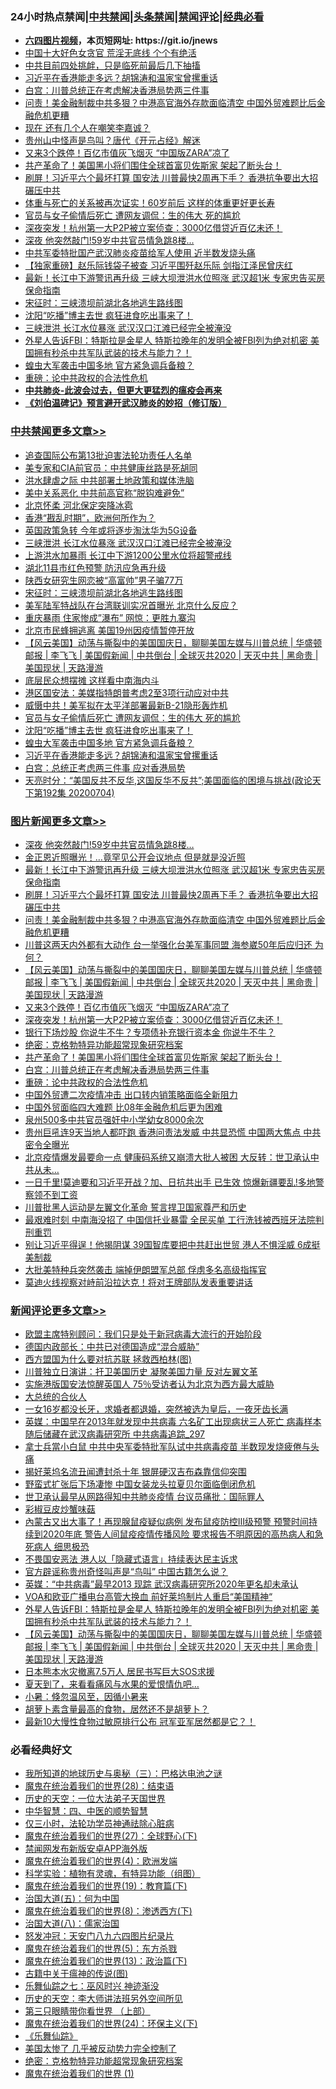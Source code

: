 <div id="tt">
<h3>24小时热点禁闻|<a href="#%E4%B8%AD%E5%85%B1%E7%A6%81%E9%97%BB%E6%9B%B4%E5%A4%9A%E6%96%87%E7%AB%A0">中共禁闻</a>|<a href="#%E5%9B%BE%E7%89%87%E6%96%B0%E9%97%BB%E6%9B%B4%E5%A4%9A%E6%96%87%E7%AB%A0">头条禁闻</a>|<a href="#%E6%96%B0%E9%97%BB%E8%AF%84%E8%AE%BA%E6%9B%B4%E5%A4%9A%E6%96%87%E7%AB%A0">禁闻评论|<a href="#%E5%BF%85%E7%9C%8B%E7%BB%8F%E5%85%B8%E5%A5%BD%E6%96%87">经典必看</a></h3>
<ul>
<li><b><a href="http://d1.bdrive.tk/64.mp4" target="_blank">六四图片视频</a>，本页短网址: https://git.io/jnews</b></li>
<li><a href="https://github.com/fqnews/bnews/blob/master/cnnews/20200705/1355894.md">中国十大好色女贪官 荒淫无底线 个个有绝活</a></li>
<li><a href="https://github.com/fqnews/bnews/blob/master/comments/20200705/783193.md">中共目前四处挑衅，只是临死前最后几下抽搐</a></li>
<li><a href="https://github.com/fqnews/bnews/blob/master/cbnews/20200705/1355976.md">习近平在香港能走多远？胡锦涛和温家宝曾摞重话</a></li>
<li><a href="https://github.com/fqnews/bnews/blob/master/topimagenews/20200705/1355825.md">白宫：川普总统正在考虑解决香港局势两三件事</a></li>
<li><a href="https://github.com/fqnews/bnews/blob/master/topimagenews/20200705/1356105.md">问责！美金融制裁中共多狠？中港高官海外存款面临清空 中国外贸难题比后金融危机更糟</a></li>
<li><a href="https://github.com/fqnews/bnews/blob/master/finance/20200705/1355965.md">现在 还有几个人在嘲笑李嘉诚？</a></li>
<li><a href="https://github.com/fqnews/bnews/blob/master/cbnews/20200705/1355889.md">贵州山中怪声是鸟叫？唐代《开元占经》解迷</a></li>
<li><a href="https://github.com/fqnews/bnews/blob/master/topimagenews/20200705/1355988.md">又来3个跌停！百亿市值灰飞烟灭 “中国版ZARA”凉了</a></li>
<li><a href="https://github.com/fqnews/bnews/blob/master/topimagenews/20200705/1355904.md">共产革命了！美国黑小将们围住全球首富贝佐斯家 架起了断头台！</a></li>
<li><a href="https://github.com/fqnews/bnews/blob/master/topimagenews/20200705/1356147.md">刷屏！习近平六个最坏打算 国安法 川普最快2周再下手？ 香港抗争要出大招碾压中共</a></li>
<li><a href="https://github.com/fqnews/bnews/blob/master/health/20200705/1355852.md">体重与死亡的关系被再次证实！60岁前后 这样的体重更好更长寿</a></li>
<li><a href="https://github.com/fqnews/bnews/blob/master/cbnews/20200705/1356034.md">官员与女子偷情后死亡 遭网友调侃：生的伟大 死的尴尬</a></li>
<li><a href="https://github.com/fqnews/bnews/blob/master/topimagenews/20200705/1355987.md">深夜突发！杭州第一大P2P被立案侦查：3000亿借贷近百亿未还！</a></li>
<li><a href="https://github.com/fqnews/bnews/blob/master/topimagenews/20200705/1356213.md">深夜 他突然敲门!59岁中共官员情急跳8楼...</a></li>
<li><a href="https://github.com/fqnews/bnews/blob/master/cnnews/20200705/1356178.md">中共军委特批国产武汉肺炎疫苗给军人使用 近半数发烧头痛</a></li>
<li><a href="https://github.com/fqnews/bnews/blob/master/comments/20200705/1355968.md">【独家重磅】赵乐际钱袋子被查 习近平围歼赵乐际 剑指江泽民曾庆红</a></li>
<li><a href="https://github.com/fqnews/bnews/blob/master/topimagenews/20200705/1356187.md">最新！长江中下游警讯再升级 三峡大坝泄洪水位照涨 武汉超1米 专家忠告买房保命指南</a></li>
<li><a href="https://github.com/fqnews/bnews/blob/master/cbnews/20200705/783269.md">宋征时：三峡溃坝前湖北各地逃生路线图</a></li>
<li><a href="https://github.com/fqnews/bnews/blob/master/cbnews/20200705/1356033.md">沈阳“吃播”博主去世 疯狂进食吃出事来了！</a></li>
<li><a href="https://github.com/fqnews/bnews/blob/master/cbnews/20200705/1356177.md">三峡泄洪 长江水位暴涨 武汉汉口江滩已经完全被淹没</a></li>
<li><a href="https://github.com/fqnews/bnews/blob/master/comments/20200705/1356057.md">外星人告诉FBI：特斯拉是金星人 特斯拉晚年的发明全被FBI列为绝对机密 美国拥有秒杀中共军队武装的技术与能力？！</a></li>
<li><a href="https://github.com/fqnews/bnews/blob/master/cbnews/20200705/1355989.md">蝗虫大军袭击中国多地 官方紧急调兵备粮？</a></li>
<li><a href="https://github.com/fqnews/bnews/blob/master/comments/20200705/783271.md">重磅：论中共政权的合法性危机</a></li>
<li><b><a href="https://github.com/fqnews/bnews/blob/master/comments/20200211/1275071.md" target="_blank">中共肺炎-此波会过去，但更大更猛烈的瘟疫会再来</a></b></li>
<li><b><a href="https://github.com/fqnews/bnews/blob/master/comments/20200207/1272816.md" target="_blank">《刘伯温碑记》预言避开武汉肺炎的妙招（修订版）</a></b></li>
</ul>
</div>

<div class="catlist">
<h3><a href="https://github.com/fqnews/bnews/blob/master/cbnews/" target="_blank">中共禁闻</a><span><a href="https://github.com/fqnews/bnews/blob/master/cbnews/" target="_blank" rel="nofollow">更多文章>></a></span></h3>
<ul>
<li><a href="https://github.com/fqnews/bnews/blob/master/cbnews/20200706/1356278.md" target="_blank">追查国际公布第13批迫害法轮功责任人名单</a></li>
<li><a href="https://github.com/fqnews/bnews/blob/master/cbnews/20200706/1356275.md" target="_blank">美专家和CIA前官员：中共健康丝路是死胡同</a></li>
<li><a href="https://github.com/fqnews/bnews/blob/master/cbnews/20200706/1356258.md" target="_blank">洪水肆虐之际 中共部署土地政策和媒体洗脑</a></li>
<li><a href="https://github.com/fqnews/bnews/blob/master/cbnews/20200706/1356235.md" target="_blank">美中关系恶化 中共前高官称“脱钩难避免”</a></li>
<li><a href="https://github.com/fqnews/bnews/blob/master/cbnews/20200706/1356234.md" target="_blank">北京怀柔 河北保定突降冰雹</a></li>
<li><a href="https://github.com/fqnews/bnews/blob/master/cbnews/20200705/1356212.md" target="_blank">香港“戡乱时期”，欧洲何所作为？</a></li>
<li><a href="https://github.com/fqnews/bnews/blob/master/cbnews/20200705/1356180.md" target="_blank">英国政策急转 今年或将逐步淘汰华为5G设备</a></li>
<li><a href="https://github.com/fqnews/bnews/blob/master/cbnews/20200705/1356177.md" target="_blank">三峡泄洪 长江水位暴涨 武汉汉口江滩已经完全被淹没</a></li>
<li><a href="https://github.com/fqnews/bnews/blob/master/cbnews/20200705/1356175.md" target="_blank">上游洪水加暴雨 长江中下游1200公里水位将超警戒线</a></li>
<li><a href="https://github.com/fqnews/bnews/blob/master/cbnews/20200705/1356174.md" target="_blank">湖北11县市红色预警 防汛应急再升级</a></li>
<li><a href="https://github.com/fqnews/bnews/blob/master/cbnews/20200705/1356130.md" target="_blank">陕西女研究生网恋被“高富帅”男子骗77万</a></li>
<li><a href="https://github.com/fqnews/bnews/blob/master/cbnews/20200705/783269.md" target="_blank">宋征时：三峡溃坝前湖北各地逃生路线图</a></li>
<li><a href="https://github.com/fqnews/bnews/blob/master/cbnews/20200705/1356072.md" target="_blank">美军陆军特战队在台湾联训实况首曝光 北京什么反应？</a></li>
<li><a href="https://github.com/fqnews/bnews/blob/master/cbnews/20200705/1356064.md" target="_blank">重庆暴雨 住家惨成&#8221;瀑布&#8221; 网惊：更胜九寨沟</a></li>
<li><a href="https://github.com/fqnews/bnews/blob/master/cbnews/20200705/1355954.md" target="_blank">北京市民蜂拥逃离 美国19州因疫情暂停开放</a></li>
<li><a href="https://github.com/fqnews/bnews/blob/master/comments/20200705/1356016.md" target="_blank">【风云美国】动荡与撕裂中的美国国庆日，聊聊美国左媒与川普总统 | 华盛顿邮报 | 李飞飞 | 美国假新闻 | 中共倒台 | 全球灭共2020 | 天灭中共 | 黑命贵 | 美国现状 | 天路漫游</a></li>
<li><a href="https://github.com/fqnews/bnews/blob/master/cbnews/20200705/1356037.md" target="_blank">底层民众想摆摊 这样看中南海内斗</a></li>
<li><a href="https://github.com/fqnews/bnews/blob/master/cbnews/20200705/1356036.md" target="_blank">港区国安法：美媒指特朗普考虑2至3项行动应对中共</a></li>
<li><a href="https://github.com/fqnews/bnews/blob/master/cbnews/20200705/1356035.md" target="_blank">威慑中共！美军拟在太平洋部署最新B-21隐形轰炸机</a></li>
<li><a href="https://github.com/fqnews/bnews/blob/master/cbnews/20200705/1356034.md" target="_blank">官员与女子偷情后死亡 遭网友调侃：生的伟大 死的尴尬</a></li>
<li><a href="https://github.com/fqnews/bnews/blob/master/cbnews/20200705/1356033.md" target="_blank">沈阳“吃播”博主去世 疯狂进食吃出事来了！</a></li>
<li><a href="https://github.com/fqnews/bnews/blob/master/cbnews/20200705/1355989.md" target="_blank">蝗虫大军袭击中国多地 官方紧急调兵备粮？</a></li>
<li><a href="https://github.com/fqnews/bnews/blob/master/cbnews/20200705/1355976.md" target="_blank">习近平在香港能走多远？胡锦涛和温家宝曾摞重话</a></li>
<li><a href="https://github.com/fqnews/bnews/blob/master/cbnews/20200705/1355956.md" target="_blank">白宫：总统正考虑两三件事 应对香港局势</a></li>
<li><a href="https://github.com/fqnews/bnews/blob/master/cbnews/20200705/1355951.md" target="_blank">天亮时分：“美国反共不反华,这国反华不反共”;美国面临的困境与挑战(政论天下第192集 20200704)</a></li>

</ul>
</div>
<div class="catlist">
<h3><a href="https://github.com/fqnews/bnews/blob/master/topimagenews/" target="_blank">图片新闻</a><span><a href="https://github.com/fqnews/bnews/blob/master/topimagenews/" target="_blank" rel="nofollow">更多文章>></a></span></h3>
<ul>
<li><a href="https://github.com/fqnews/bnews/blob/master/topimagenews/20200705/1356213.md" target="_blank">深夜 他突然敲门!59岁中共官员情急跳8楼&#8230;</a></li>
<li><a href="https://github.com/fqnews/bnews/blob/master/topimagenews/20200705/1356209.md" target="_blank">金正恩近照曝光！&#8230;竟罕见公开会议地点 但是就是没近照</a></li>
<li><a href="https://github.com/fqnews/bnews/blob/master/topimagenews/20200705/1356187.md" target="_blank">最新！长江中下游警讯再升级 三峡大坝泄洪水位照涨 武汉超1米 专家忠告买房保命指南</a></li>
<li><a href="https://github.com/fqnews/bnews/blob/master/topimagenews/20200705/1356147.md" target="_blank">刷屏！习近平六个最坏打算 国安法 川普最快2周再下手？ 香港抗争要出大招碾压中共</a></li>
<li><a href="https://github.com/fqnews/bnews/blob/master/topimagenews/20200705/1356105.md" target="_blank">问责！美金融制裁中共多狠？中港高官海外存款面临清空 中国外贸难题比后金融危机更糟</a></li>
<li><a href="https://github.com/fqnews/bnews/blob/master/topimagenews/20200705/1356075.md" target="_blank">川普这两天内外都有大动作 台一举强化台美军事同盟 海参崴50年后应归还 为何？</a></li>
<li><a href="https://github.com/fqnews/bnews/blob/master/comments/20200705/1356016.md" target="_blank">【风云美国】动荡与撕裂中的美国国庆日，聊聊美国左媒与川普总统 | 华盛顿邮报 | 李飞飞 | 美国假新闻 | 中共倒台 | 全球灭共2020 | 天灭中共 | 黑命贵 | 美国现状 | 天路漫游</a></li>
<li><a href="https://github.com/fqnews/bnews/blob/master/topimagenews/20200705/1355988.md" target="_blank">又来3个跌停！百亿市值灰飞烟灭 “中国版ZARA”凉了</a></li>
<li><a href="https://github.com/fqnews/bnews/blob/master/topimagenews/20200705/1355987.md" target="_blank">深夜突发！杭州第一大P2P被立案侦查：3000亿借贷近百亿未还！</a></li>
<li><a href="https://github.com/fqnews/bnews/blob/master/topimagenews/20200705/1355941.md" target="_blank">银行下场炒股 你说牛不牛？专项债补充银行资本金 你说牛不牛？</a></li>
<li><a href="https://github.com/fqnews/bnews/blob/master/comments/20200705/783265.md" target="_blank">绝密：克格勃特异功能超常现象研究档案</a></li>
<li><a href="https://github.com/fqnews/bnews/blob/master/topimagenews/20200705/1355904.md" target="_blank">共产革命了！美国黑小将们围住全球首富贝佐斯家 架起了断头台！</a></li>
<li><a href="https://github.com/fqnews/bnews/blob/master/topimagenews/20200705/1355825.md" target="_blank">白宫：川普总统正在考虑解决香港局势两三件事</a></li>
<li><a href="https://github.com/fqnews/bnews/blob/master/comments/20200705/783271.md" target="_blank">重磅：论中共政权的合法性危机</a></li>
<li><a href="https://github.com/fqnews/bnews/blob/master/topimagenews/20200705/1355758.md" target="_blank">中国外贸遭二次疫情冲击 出口转内销策略面临全新阻力</a></li>
<li><a href="https://github.com/fqnews/bnews/blob/master/topimagenews/20200705/1355753.md" target="_blank">中国外贸面临四大难题 比08年金融危机后更为困难</a></li>
<li><a href="https://github.com/fqnews/bnews/blob/master/comments/20200704/783272.md" target="_blank">泉州500多中共官员强奸中小学幼女8000余次</a></li>
<li><a href="https://github.com/fqnews/bnews/blob/master/topimagenews/20200704/1355735.md" target="_blank">贵州巨吼连9天当地人都吓跑 香港问责法发威 中共显恐慌 中国两大焦点 中共密令全曝光</a></li>
<li><a href="https://github.com/fqnews/bnews/blob/master/topimagenews/20200704/1355714.md" target="_blank">北京疫情爆发最要命一点 健康码系统又崩溃大批人被困 大反转：世卫承认中共从未&#8230;</a></li>
<li><a href="https://github.com/fqnews/bnews/blob/master/topimagenews/20200704/1355676.md" target="_blank">一日千里!莫迪要和习近平开战？加、日抗共出手 已生效 惊爆新疆要乱!多地警察领不到工资</a></li>
<li><a href="https://github.com/fqnews/bnews/blob/master/topimagenews/20200704/1355623.md" target="_blank">川普批黑人运动是左翼文化革命 誓言捍卫国家尊严和历史</a></li>
<li><a href="https://github.com/fqnews/bnews/blob/master/topimagenews/20200704/1355603.md" target="_blank">最艰难时刻 中南海没招了 中国信托业暴雷 全民买单 工行洗钱被西班牙法院判刑重罚</a></li>
<li><a href="https://github.com/fqnews/bnews/blob/master/topimagenews/20200704/1355585.md" target="_blank">别让习近平得逞！他揭阴谋 39国智库要把中共赶出世贸 港人不惧淫威 6成挺美制裁</a></li>
<li><a href="https://github.com/fqnews/bnews/blob/master/topimagenews/20200704/1355584.md" target="_blank">大批美特种兵突然袭击 端掉伊朗盟军总部 俘虏多名高级指挥官</a></li>
<li><a href="https://github.com/fqnews/bnews/blob/master/topimagenews/20200704/1355571.md" target="_blank">莫迪火线视察对峙前沿拉达克！将对王牌部队发表重要讲话</a></li>

</ul>
</div>
<div class="catlist">
<h3><a href="https://github.com/fqnews/bnews/blob/master/comments/" target="_blank">新闻评论</a><span><a href="https://github.com/fqnews/bnews/blob/master/comments/" target="_blank" rel="nofollow">更多文章>></a></span></h3>
<ul>
<li><a href="https://github.com/fqnews/bnews/blob/master/comments/20200706/1356263.md" target="_blank">欧盟主席特别顾问：我们只是处于新冠病毒大流行的开始阶段</a></li>
<li><a href="https://github.com/fqnews/bnews/blob/master/comments/20200706/1356261.md" target="_blank">德国内政部长：中共已对德国造成“混合威胁”</a></li>
<li><a href="https://github.com/fqnews/bnews/blob/master/comments/20200706/1356259.md" target="_blank">西方盟国为什么要对抗苏联 拯救西柏林(图)</a></li>
<li><a href="https://github.com/fqnews/bnews/blob/master/comments/20200706/1356255.md" target="_blank">川普独立日演讲：扞卫美国历史 凝聚美国力量 反对左翼文革</a></li>
<li><a href="https://github.com/fqnews/bnews/blob/master/comments/20200706/1356240.md" target="_blank">实施港版国安法惊醒英国人 75％受访者认为北京为西方最大威胁</a></li>
<li><a href="https://github.com/fqnews/bnews/blob/master/comments/20200706/1356224.md" target="_blank">大总统的合伙人</a></li>
<li><a href="https://github.com/fqnews/bnews/blob/master/comments/20200706/1356223.md" target="_blank">一女16岁都没长牙，求婚者都退婚，突然被选为皇后，一夜牙齿长满</a></li>
<li><a href="https://github.com/fqnews/bnews/blob/master/comments/20200706/1356219.md" target="_blank">英媒：中国早在2013年就发现中共病毒 六名矿工出现病状三人死亡 病毒样本随后储藏在武汉病毒研究所 中共病毒追踪_297</a></li>
<li><a href="https://github.com/fqnews/bnews/blob/master/comments/20200705/1356218.md" target="_blank">拿士兵當小白鼠 中共中央军委特批军队试中共病毒疫苗 半数现发烧疲倦与头痛</a></li>
<li><a href="https://github.com/fqnews/bnews/blob/master/comments/20200705/1356211.md" target="_blank">揭好莱坞名流丑闻遭封杀十年  银屏硬汉吉布森靠信仰突围</a></li>
<li><a href="https://github.com/fqnews/bnews/blob/master/comments/20200705/1356197.md" target="_blank">野蛮式扩张后下场凄惨 中国女装龙头拉夏贝尔面临倒闭危机</a></li>
<li><a href="https://github.com/fqnews/bnews/blob/master/comments/20200705/1356192.md" target="_blank">世卫承认最早从网路得知中共肺炎疫情  台议员痛批：国际罪人</a></li>
<li><a href="https://github.com/fqnews/bnews/blob/master/comments/20200705/1356191.md" target="_blank">彩椒豆皮炒蟹味菇</a></li>
<li><a href="https://github.com/fqnews/bnews/blob/master/comments/20200705/1356176.md" target="_blank">內蒙古又出大事了！再现腺鼠疫疑似病例 发布鼠疫防控Ⅲ级预警 预警时间持续到2020年底 警告人间鼠疫疫情传播风险 要求报告不明原因的高热病人和急死病人 细思极恐</a></li>
<li><a href="https://github.com/fqnews/bnews/blob/master/comments/20200705/1356151.md" target="_blank">不畏国安恶法  港人以「隐藏式语言」持续表达民主诉求</a></li>
<li><a href="https://github.com/fqnews/bnews/blob/master/comments/20200705/1356146.md" target="_blank">官方辟谣称贵州奇怪叫声是“鸟叫” 中国古籍怎么说？</a></li>
<li><a href="https://github.com/fqnews/bnews/blob/master/comments/20200705/1356110.md" target="_blank">英媒：“中共病毒”最早2013 现踪  武汉病毒研究所2020年更名却未承认</a></li>
<li><a href="https://github.com/fqnews/bnews/blob/master/comments/20200705/1356109.md" target="_blank">VOA和欧亚广播电台高管大换血  前好莱坞制片人重启“美国精神“</a></li>
<li><a href="https://github.com/fqnews/bnews/blob/master/comments/20200705/1356057.md" target="_blank">外星人告诉FBI：特斯拉是金星人 特斯拉晚年的发明全被FBI列为绝对机密 美国拥有秒杀中共军队武装的技术与能力？！</a></li>
<li><a href="https://github.com/fqnews/bnews/blob/master/comments/20200705/1356016.md" target="_blank">【风云美国】动荡与撕裂中的美国国庆日，聊聊美国左媒与川普总统 | 华盛顿邮报 | 李飞飞 | 美国假新闻 | 中共倒台 | 全球灭共2020 | 天灭中共 | 黑命贵 | 美国现状 | 天路漫游</a></li>
<li><a href="https://github.com/fqnews/bnews/blob/master/comments/20200705/1356046.md" target="_blank">日本熊本水灾撤离7.5万人 居民书写巨大SOS求援</a></li>
<li><a href="https://github.com/fqnews/bnews/blob/master/comments/20200705/1356045.md" target="_blank">夏天到了，来看看痛风与水果的爱恨情仇吧&#8230;</a></li>
<li><a href="https://github.com/fqnews/bnews/blob/master/comments/20200705/1356044.md" target="_blank">小暑：倏忽温风至，因循小暑来</a></li>
<li><a href="https://github.com/fqnews/bnews/blob/master/comments/20200705/1356043.md" target="_blank">胡萝卜素含量最高的食物，居然还不是胡萝卜？</a></li>
<li><a href="https://github.com/fqnews/bnews/blob/master/comments/20200705/1356042.md" target="_blank">最新10大慢性食物过敏原排行公布 冠军亚军居然都是它？！</a></li>

</ul>
</div>

<div class="catlist">
<h3>必看经典好文</h3>
<ul>
<li><a href="https://github.com/fqnews/bnews/blob/master/tculture/xiulian/20170726/797589.md" target="_blank">我所知道的地球历史与奥秘（三）：巴格达电池之谜</a></li>
<li><a href="https://github.com/fqnews/bnews/blob/master/comments/20181228/1054609.md" target="_blank">魔鬼在统治着我们的世界(28)：结束语</a></li>
<li><a href="https://github.com/fqnews/bnews/blob/master/tculture/20121025/73067.md" target="_blank">历史的天空：一位大法弟子天国世界</a></li>
<li><a href="https://github.com/fqnews/bnews/blob/master/comments/20200605/783247.md" target="_blank">中华智慧：四、中医的顺势智慧</a></li>
<li><a href="https://github.com/fqnews/bnews/blob/master/health/20170626/780270.md" target="_blank">仅三小时，法轮功学员神通祛除心脏病</a></li>
<li><a href="https://github.com/fqnews/bnews/blob/master/comments/20181224/1052333.md" target="_blank">魔鬼在统治着我们的世界(27)：全球野心(下)</a></li>
<li><a href="https://github.com/fqnews/bnews/blob/master/comments/20200627/783266.md" target="_blank">禁闻网发布新版安卓APP海外版</a></li>
<li><a href="https://github.com/fqnews/bnews/blob/master/topimagenews/20180522/946266.md" target="_blank">魔鬼在统治着我们的世界(4)：欧洲发端</a></li>
<li><a href="https://github.com/fqnews/bnews/blob/master/comments/20200605/783205.md" target="_blank">科学实验：植物有灵魂，有特异功能（组图）</a></li>
<li><a href="https://github.com/fqnews/bnews/blob/master/comments/20180716/972458.md" target="_blank">魔鬼在统治着我们的世界(19)：教育篇(下)</a></li>
<li><a href="https://github.com/fqnews/bnews/blob/master/cbnews/20180311/913065.md" target="_blank">治国大道(五)：何为中国</a></li>
<li><a href="https://github.com/fqnews/bnews/blob/master/topimagenews/20180527/948714.md" target="_blank">魔鬼在统治着我们的世界(8)：渗透西方(下)</a></li>
<li><a href="https://github.com/fqnews/bnews/blob/master/cbnews/20190424/914482.md" target="_blank">治国大道(八)：儒家治国</a></li>
<li><a href="https://github.com/fqnews/bnews/blob/master/comments/20200604/783200.md" target="_blank">怒发冲冠：天安门八九六四图片纪录片</a></li>
<li><a href="https://github.com/fqnews/bnews/blob/master/topimagenews/20180524/946967.md" target="_blank">魔鬼在统治着我们的世界(5)：东方杀戮</a></li>
<li><a href="https://github.com/fqnews/bnews/blob/master/topimagenews/20180602/951960.md" target="_blank">魔鬼在统治着我们的世界(13)：政治篇(下)</a></li>
<li><a href="https://github.com/fqnews/bnews/blob/master/ccpdope/20200531/1337409.md" target="_blank">古籍中关于瘟神的传说(图)</a></li>
<li><a href="https://github.com/fqnews/bnews/blob/master/tculture/20190101/792550.md" target="_blank">乐舞仙踪之七：巫风时兴 神迹渐没</a></li>
<li><a href="https://github.com/fqnews/bnews/blob/master/tculture/20121025/73064.md" target="_blank">历史的天空：李大师讲法班另外空间所见</a></li>
<li><a href="https://github.com/fqnews/bnews/blob/master/comments/20200426/1319648.md" target="_blank">第三只眼睛带你看世界 （上部）</a></li>
<li><a href="https://github.com/fqnews/bnews/blob/master/cbnews/20180907/994846.md" target="_blank">魔鬼在统治着我们的世界(24)：环保主义(下)</a></li>
<li><a href="https://github.com/fqnews/bnews/blob/master/comments/20200527/783191.md" target="_blank">《乐舞仙踪》</a></li>
<li><a href="https://github.com/fqnews/bnews/blob/master/comments/20200624/1349702.md" target="_blank">美国太惨了 几乎被反动势力完全控制了</a></li>
<li><a href="https://github.com/fqnews/bnews/blob/master/comments/20200705/783265.md" target="_blank">绝密：克格勃特异功能超常现象研究档案</a></li>
<li><a href="https://github.com/fqnews/bnews/blob/master/topimagenews/20180519/944624.md" target="_blank">魔鬼在统治着我们的世界 (1)</a></li>

</ul>
</div>